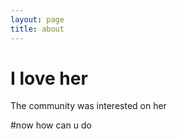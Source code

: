 ```yaml
---
layout: page
title: about 
---
```


# I love her
The community was interested on her

#now how can u do
